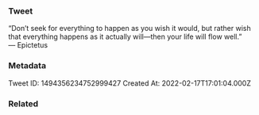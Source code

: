 ### Tweet
“Don’t seek for everything to happen as you wish it would, but rather wish that everything happens as it actually will—then your life will flow well.” — Epictetus

### Metadata
Tweet ID: 1494356234752999427
Created At: 2022-02-17T17:01:04.000Z

### Related

